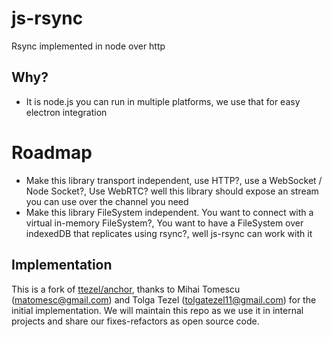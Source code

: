 # js-rsync

Rsync implemented in node over http

## Why?

- It is node.js you can run in multiple platforms, we use that for easy electron integration

# Roadmap

- Make this library transport independent, use HTTP?, use a WebSocket / Node Socket?, Use WebRTC? well this library should expose an stream you can use over the channel you need
- Make this library FileSystem independent. You want to connect with a virtual in-memory FileSystem?, You want to have a FileSystem over indexedDB that replicates using rsync?, well js-rsync can work with it

## Implementation

This is a fork of [ttezel/anchor](https://github.com/ttezel/anchor), thanks to Mihai Tomescu (matomesc@gmail.com) and Tolga Tezel (tolgatezel11@gmail.com) for the initial implementation. We will maintain this repo as we use it in internal projects and share our fixes-refactors as open source code.
